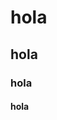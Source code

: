 <div class="header"alinng="center">
<h1>hola</h1>
<h2>hola</h2>
<h3>hola</h3>
<h4>hola</h4>
  <!--
**Dein17/Dein17** is a ✨ _special_ ✨ repository because its `README.md` (this file) appears on your GitHub profile.

Here are some ideas to get you started:

- 🔭 I’m currently working on ...
- 🌱 I’m currently learning ...
- 👯 I’m looking to collaborate on ...
- 🤔 I’m looking for help with ...
- 💬 Ask me about ...
- 📫 How to reach me: ...
- 😄 Pronouns: ...
- ⚡ Fun fact: ...
-->
